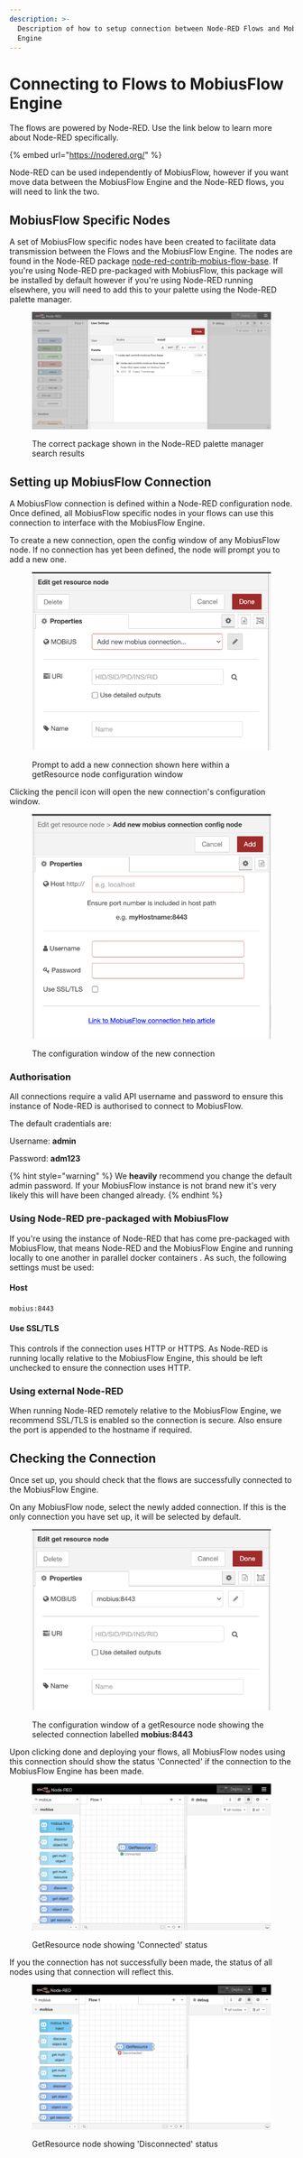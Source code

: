 ```yaml
---
description: >-
  Description of how to setup connection between Node-RED Flows and MobiusFlow
  Engine
---
```


# Connecting to Flows to MobiusFlow Engine

The flows are powered by Node-RED. Use the link below to learn more about Node-RED specifically.

{% embed url="https://nodered.org/" %}

Node-RED can be used independently of MobiusFlow, however if you want move data between the MobiusFlow Engine and the Node-RED flows, you will need to link the two.

## MobiusFlow Specific Nodes

A set of MobiusFlow specific nodes have been created to facilitate data transmission between the Flows and the MobiusFlow Engine. The nodes are found in the Node-RED package [node-red-contrib-mobius-flow-base](https://flows.nodered.org/node/node-red-contrib-mobius-flow-base). If you're using Node-RED pre-packaged with MobiusFlow, this package will be installed by default however if you're using Node-RED running elsewhere, you will need to add this to your palette using the Node-RED palette manager.

<figure><img src="../../.gitbook/assets/image (8) (1) (1) (1) (1) (1).png" alt=""><figcaption><p>The correct package shown in the Node-RED palette manager search results</p></figcaption></figure>

## Setting up MobiusFlow Connection

A MobiusFlow connection is defined within a Node-RED configuration node. Once defined, all MobiusFlow specific nodes in your flows can use this connection to interface with the MobiusFlow Engine.

To create a new connection, open the config window of any MobiusFlow node. If no connection has yet been defined, the node will prompt you to add a new one.

<figure><img src="../../.gitbook/assets/image (9) (1) (1) (1) (1) (1).png" alt=""><figcaption><p>Prompt to add a new connection shown here within a getResource node configuration window</p></figcaption></figure>

Clicking the pencil icon will open the new connection's configuration window.

<figure><img src="../../.gitbook/assets/image (10) (1) (1) (1) (1).png" alt=""><figcaption><p>The configuration window of the new connection</p></figcaption></figure>

### Authorisation

All connections require a valid API username and password to ensure this instance of Node-RED is authorised to connect to MobiusFlow.

The default cradentials are:

Username: **admin**

Password: **adm123**

{% hint style="warning" %}
We **heavily** recommend you change the default admin password. If your MobiusFlow instance is not brand new it's very likely this will have been changed already.
{% endhint %}

### Using Node-RED pre-packaged with MobiusFlow

If you're using the instance of Node-RED that has come pre-packaged with MobiusFlow, that means Node-RED and the MobiusFlow Engine and running locally to one another in parallel docker containers . As such, the following settings must be used:

#### Host

`mobius:8443`

#### Use SSL/TLS

This controls if the connection uses HTTP or HTTPS. As Node-RED is running locally relative to the MobiusFlow Engine, this should be left unchecked to ensure the connection uses HTTP.

### **Using external Node-RED**

When running Node-RED remotely relative to the MobiusFlow Engine, we recommend SSL/TLS is enabled so the connection is secure. Also ensure the port is appended to the hostname if required.

## Checking the Connection

Once set up, you should check that the flows are successfully connected to the MobiusFlow Engine.

On any MobiusFlow node, select the newly added connection. If this is the only connection you have set up, it will be selected by default.

<figure><img src="../../.gitbook/assets/image (11) (1) (1) (1).png" alt=""><figcaption><p>The configuration window of a getResource node showing the selected connection labelled <strong>mobius:8443</strong></p></figcaption></figure>

Upon clicking done and deploying your flows, all MobiusFlow nodes using this connection should show the status 'Connected' if the connection to the MobiusFlow Engine has been made.

<figure><img src="../../.gitbook/assets/image (12) (1) (1) (1).png" alt=""><figcaption><p>GetResource node showing 'Connected' status</p></figcaption></figure>

If you the connection has not successfully been made, the status of all nodes using that connection will reflect this.

<figure><img src="../../.gitbook/assets/image (13) (1) (1) (1).png" alt=""><figcaption><p>GetResource node showing 'Disconnected' status</p></figcaption></figure>
